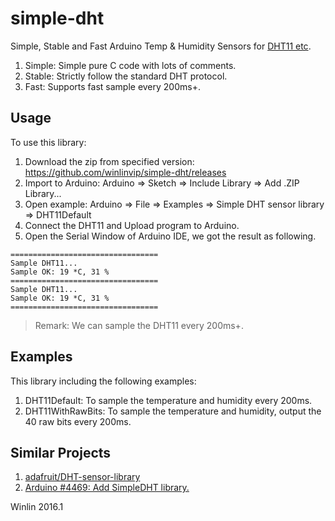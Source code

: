 # simple-dht

Simple, Stable and Fast Arduino Temp & Humidity Sensors for [DHT11 etc](http://learn.adafruit.com/dht).

1. Simple: Simple pure C code with lots of comments.
1. Stable: Strictly follow the standard DHT protocol.
1. Fast: Supports fast sample every 200ms+.

## Usage

To use this library:

1. Download the zip from specified version: https://github.com/winlinvip/simple-dht/releases
2. Import to Arduino: Arduino => Sketch => Include Library => Add .ZIP Library...
3. Open example: Arduino => File => Examples => Simple DHT sensor library => DHT11Default
4. Connect the DHT11 and Upload program to Arduino.
5. Open the Serial Window of Arduino IDE, we got the result as following.

```
=================================
Sample DHT11...
Sample OK: 19 *C, 31 %
=================================
Sample DHT11...
Sample OK: 19 *C, 31 %
=================================
```

> Remark: We can sample the DHT11 every 200ms+.

## Examples

This library including the following examples:

1. DHT11Default: To sample the temperature and humidity every 200ms.
1. DHT11WithRawBits: To sample the temperature and humidity, output the 40 raw bits every 200ms.


## Similar Projects

1. [adafruit/DHT-sensor-library](https://github.com/adafruit/DHT-sensor-library)
1. [Arduino #4469: Add SimpleDHT library.](https://github.com/arduino/Arduino/issues/4469)

Winlin 2016.1